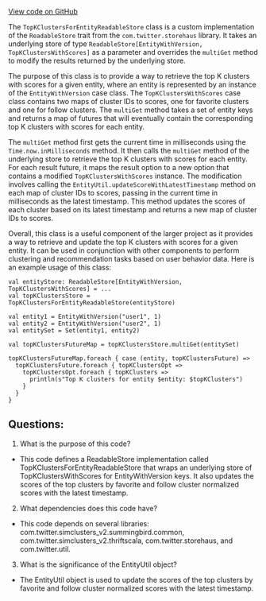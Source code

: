 [View code on GitHub](https://github.com/misbahsy/the-algorithm/src/scala/com/twitter/simclusters_v2/summingbird/stores/TopKClustersForEntityReadableStore.scala)

The `TopKClustersForEntityReadableStore` class is a custom implementation of the `ReadableStore` trait from the `com.twitter.storehaus` library. It takes an underlying store of type `ReadableStore[EntityWithVersion, TopKClustersWithScores]` as a parameter and overrides the `multiGet` method to modify the results returned by the underlying store.

The purpose of this class is to provide a way to retrieve the top K clusters with scores for a given entity, where an entity is represented by an instance of the `EntityWithVersion` case class. The `TopKClustersWithScores` case class contains two maps of cluster IDs to scores, one for favorite clusters and one for follow clusters. The `multiGet` method takes a set of entity keys and returns a map of futures that will eventually contain the corresponding top K clusters with scores for each entity.

The `multiGet` method first gets the current time in milliseconds using the `Time.now.inMilliseconds` method. It then calls the `multiGet` method of the underlying store to retrieve the top K clusters with scores for each entity. For each result future, it maps the result option to a new option that contains a modified `TopKClustersWithScores` instance. The modification involves calling the `EntityUtil.updateScoreWithLatestTimestamp` method on each map of cluster IDs to scores, passing in the current time in milliseconds as the latest timestamp. This method updates the scores of each cluster based on its latest timestamp and returns a new map of cluster IDs to scores.

Overall, this class is a useful component of the larger project as it provides a way to retrieve and update the top K clusters with scores for a given entity. It can be used in conjunction with other components to perform clustering and recommendation tasks based on user behavior data. Here is an example usage of this class:

```
val entityStore: ReadableStore[EntityWithVersion, TopKClustersWithScores] = ...
val topKClustersStore = TopKClustersForEntityReadableStore(entityStore)

val entity1 = EntityWithVersion("user1", 1)
val entity2 = EntityWithVersion("user2", 1)
val entitySet = Set(entity1, entity2)

val topKClustersFutureMap = topKClustersStore.multiGet(entitySet)

topKClustersFutureMap.foreach { case (entity, topKClustersFuture) =>
  topKClustersFuture.foreach { topKClustersOpt =>
    topKClustersOpt.foreach { topKClusters =>
      println(s"Top K clusters for entity $entity: $topKClusters")
    }
  }
}
```
## Questions: 
 1. What is the purpose of this code?
- This code defines a ReadableStore implementation called TopKClustersForEntityReadableStore that wraps an underlying store of TopKClustersWithScores for EntityWithVersion keys. It also updates the scores of the top clusters by favorite and follow cluster normalized scores with the latest timestamp.

2. What dependencies does this code have?
- This code depends on several libraries: com.twitter.simclusters_v2.summingbird.common, com.twitter.simclusters_v2.thriftscala, com.twitter.storehaus, and com.twitter.util.

3. What is the significance of the EntityUtil object?
- The EntityUtil object is used to update the scores of the top clusters by favorite and follow cluster normalized scores with the latest timestamp.
